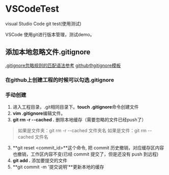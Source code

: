 # VSCodeTest
visual Studio Code git test(使用测试)

VSCode 使用git进行版本管理，测试demo。

## 添加本地忽略文件.gitignore

[.gitignore忽略规则的匹配语法参考](https://www.cnblogs.com/kevingrace/p/5690241.html)
[github中gitignore模板](https://github.com/github/gitignore)

### 在github上创建工程的时候可以勾选.gitignore

### 手动创建

1. 进入工程目录，.git相同目录下。**touch .gitignore**命令创建文件
2. **vim .gitignore**编辑文件。
3. **git rm -r --cached .** 删除本地缓存（需要忽略的文件已经push了）
> 如果是文件夹：git rm -r --cached 文件夹名
> 如果是文件：git rm --cached 文件名
3. **git reset <commit_id>**这个命令, 把 commit 历史撤销，对应缓存区内容也撤销，工作区内容不变(已经 commit 提交了，但是还没有 push 到远程)
4. **git add .** 添加要提交的文件
5. **git commit -m '提交说明'**更新本地的缓存